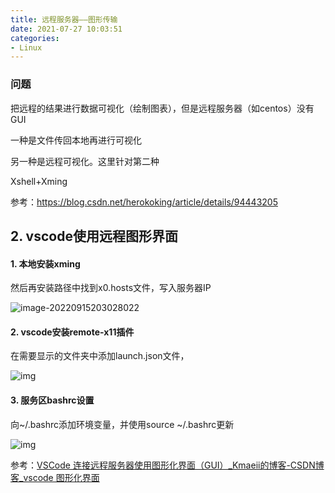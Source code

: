 ```yaml
---
title: 远程服务器——图形传输
date: 2021-07-27 10:03:51
categories:
- Linux
---
```

### 问题

把远程的结果进行数据可视化（绘制图表），但是远程服务器（如centos）没有GUI

一种是文件传回本地再进行可视化

另一种是远程可视化。这里针对第二种

Xshell+Xming





参考：https://blog.csdn.net/herokoking/article/details/94443205



## 2. vscode使用远程图形界面

#### 1. 本地安装xming

然后再安装路径中找到x0.hosts文件，写入服务器IP

![image-20220915203028022](images/image-20220915203028022.png)

#### 2. vscode安装remote-x11插件

在需要显示的文件夹中添加launch.json文件，

![img](images/20201119151321674.png)

#### 3. 服务区bashrc设置

向~/.bashrc添加环境变量，并使用source ~/.bashrc更新

![img](images/20201119151546624.png)

参考：[VSCode 连接远程服务器使用图形化界面（GUI）_Kmaeii的博客-CSDN博客_vscode 图形化界面](https://blog.csdn.net/Dteam_f/article/details/109806294)
